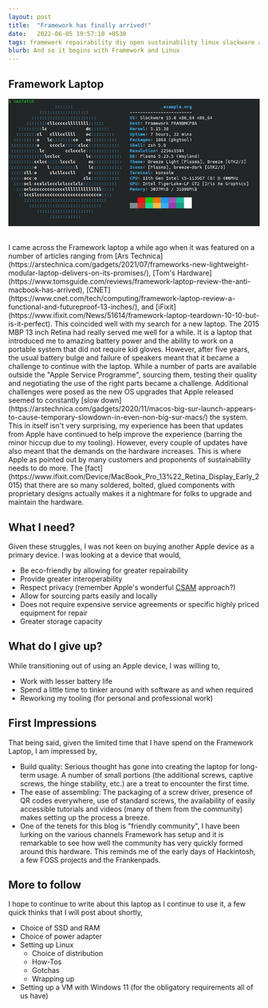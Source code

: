 ```yaml
---
layout: post
title:  "Framework has finally arrived!"
date:   2022-06-05 19:57:10 +0530
tags: framework repairability diy open sustainability linux slackware apple
blurb: And so it begins with Framework and Linux
---
```


## Framework Laptop

![](/images/Slack_FW_5uie1.png)

<br/>
I came across the Framework laptop a while ago when it was featured on
a number of articles ranging from  [Ars
Technica](https://arstechnica.com/gadgets/2021/07/frameworks-new-lightweight-modular-laptop-delivers-on-its-promises/),
[Tom's
Hardware](https://www.tomsguide.com/reviews/framework-laptop-review-the-anti-macbook-has-arrived),
[CNET](https://www.cnet.com/tech/computing/framework-laptop-review-a-functional-and-futureproof-13-inches/),
and
[iFixit](https://www.ifixit.com/News/51614/framework-laptop-teardown-10-10-but-is-it-perfect). This
coincided well with my search for a new laptop. The 2015 MBP 13 inch
Retina had really served me well for a while. It is a laptop that
introduced me to amazing battery power and the ability to work on a
portable system that did not require kid gloves. However, after five
years, the usual battery bulge and failure of speakers meant that it
became a challenge to continue with the laptop. While a number of
parts are available outside the "Apple Service Programme", sourcing
them, testing their quality and negotiating the use of the right parts
became a challenge. Additional challenges were posed as the new OS
upgrades that Apple released seemed to constantly [slow down](https://arstechnica.com/gadgets/2020/11/macos-big-sur-launch-appears-to-cause-temporary-slowdown-in-even-non-big-sur-macs/) the
system. This in itself isn't very surprising, my experience has been
that updates from Apple have continued to help improve the experience
(barring the minor hiccup due to my tooling). However, every couple of
updates have also meant that the demands on the hardware
increases. This is where Apple as pointed out by many customers and
proponents of sustainability needs to do more. The [fact](https://www.ifixit.com/Device/MacBook_Pro_13%22_Retina_Display_Early_2015) that there are
so many soldered, bolted, glued components with proprietary designs
actually makes it a nightmare for folks to upgrade and maintain the
hardware.

## What I need?

Given these struggles, I was not keen on buying another Apple device
as a primary device. I was looking at a device that would,
* Be eco-friendly by allowing for greater repairability
* Provide greater interoperability
* Respect privacy (remember Apple's wonderful
  [CSAM](https://www.forbes.com/sites/gordonkelly/2021/08/24/apple-iphone-warning-ios-15-csam-privacy-upggrade-ios-macos-ipados-security/)
  approach?)
* Allow for sourcing parts easily and locally
* Does not require expensive service agreements or specific highly
  priced equipment for repair
* Greater storage capacity

## What do I give up?

While transitioning out of using an Apple device, I was willing to,
* Work with lesser battery life
* Spend a little time to tinker around with software as and when
  required
* Reworking my tooling (for personal and professional work)

## First Impressions

That being said, given the limited time that I have spend on the
Framework Laptop, I am impressed by,
* Build quality: Serious thought has gone into creating the laptop for
  long-term usage. A number of small portions (the additional screws,
  captive screws, the hinge stability, etc.) are a treat to encounter
  the first time.
* The ease of assembling: The packaging of a screw driver, presence of
  QR codes everywhere, use of standard screws, the availability of
  easily accessible tutorials and videos (many of them from the
  community) makes setting up the process a breeze.
* One of the tenets for this blog is "friendly community", I have been
  lurking on the various channels Framework has setup and it is
  remarkable to see how well the community has very quickly formed
  around this hardware. This reminds me of the early days of
  Hackintosh, a few FOSS projects and the Frankenpads.


## More to follow

I hope to continue to write about this laptop as I continue to use it,
a few quick thinks that I will post about shortly,
* Choice of SSD and RAM
* Choice of power adapter
* Setting up Linux
  * Choice of distribution
  * How-Tos
  * Gotchas
  * Wrapping up
* Setting up a VM with Windows 11 (for the obligatory requirements all
  of us have)
